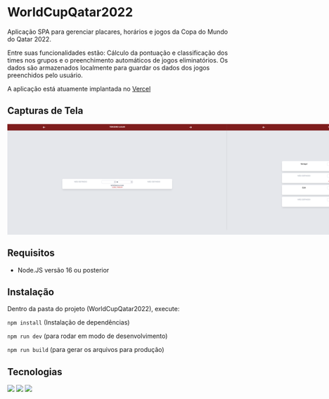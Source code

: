 # WorldCupQatar2022
Aplicação SPA para gerenciar placares, horários e jogos da Copa do Mundo do Qatar 2022. 

Entre suas funcionalidades estão: Cálculo da pontuação e classificação dos times nos grupos e o preenchimento automáticos de jogos eliminatórios. Os dados são armazenados localmente para guardar os dados dos jogos preenchidos pelo usuário.

A aplicação está atuamente implantada no [Vercel](https://world-cup-qatar2022.vercel.app/)

## Capturas de Tela
<div style="display: flex; flex-direction: row">
  <img src="/screenshots/01.png" width=500/>
  <img src="/screenshots/02.png" width=500/>
  <img src="/screenshots/03.png" width=500/>
  <img src="/screenshots/04.png" width=500/>
</div>

## Requisitos
- Node.JS versão 16 ou posterior

## Instalação
Dentro da pasta do projeto (WorldCupQatar2022), execute:

``` npm install ``` (Instalação de dependências)

``` npm run dev ``` (para rodar em modo de desenvolvimento)

``` npm run build ``` (para gerar os arquivos para produção)

## Tecnologias
<div>
<img src="https://img.shields.io/badge/Vue.js-35495E?style=for-the-badge&logo=vuedotjs&logoColor=4FC08D"/>
<img src="https://img.shields.io/badge/Tailwind_CSS-38B2AC?style=for-the-badge&logo=tailwind-css&logoColor=white"/>
<img src="https://img.shields.io/badge/Vite-B73BFE?style=for-the-badge&logo=vite&logoColor=FFD62E"/>
</div>

